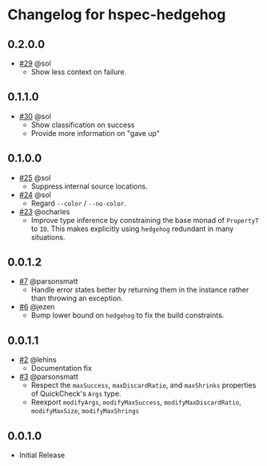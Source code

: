 # Changelog for hspec-hedgehog

## 0.2.0.0
 - [#29](https://github.com/parsonsmatt/hspec-hedgehog/pull/29) @sol
    - Show less context on failure.

## 0.1.1.0
- [#30](https://github.com/parsonsmatt/hspec-hedgehog/pull/30) @sol
    - Show classification on success
    - Provide more information on "gave up"

## 0.1.0.0

- [#25](https://github.com/parsonsmatt/hspec-hedgehog/pull/25) @sol
    - Suppress internal source locations.
- [#24](https://github.com/parsonsmatt/hspec-hedgehog/pull/24) @sol
    - Regard `--color` / `--no-color`.
- [#23](https://github.com/parsonsmatt/hspec-hedgehog/pull/23) @ocharles
    - Improve type inference by constraining the base monad of `PropertyT` to
      `IO`.  This makes explicitly using `hedgehog` redundant in many
      situations.

## 0.0.1.2

- [#7](https://github.com/parsonsmatt/hspec-hedgehog/pull/7) @parsonsmatt
    - Handle error states better by returning them in the instance rather than throwing an exception.
- [#6](https://github.com/parsonsmatt/hspec-hedgehog/pull/6) @jezen
    - Bump lower bound on `hedgehog` to fix the build constraints.

## 0.0.1.1

- [#2](https://github.com/parsonsmatt/hspec-hedgehog/pull/2) @lehins
    - Documentation fix
- [#3](https://github.com/parsonsmatt/hspec-hedgehog/pull/3) @parsonsmatt
    - Respect the `maxSuccess`, `maxDiscardRatio`, and `maxShrinks` properties of QuickCheck's `Args` type.
    - Reexport `modifyArgs`, `modifyMaxSuccess`, `modifyMaxDiscardRatio`, `modifyMaxSize`, `modifyMaxShrings`

## 0.0.1.0

- Initial Release

